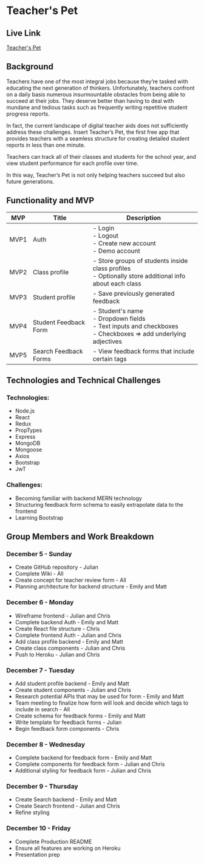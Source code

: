 # Teacher's Pet

## Live Link

[Teacher's Pet](https://teacherspet.io)

## Background 

Teachers have one of the most integral jobs because they’re tasked with educating the next generation of thinkers. Unfortunately, teachers confront on a daily basis numerous insurmountable obstacles from being able to succeed at their jobs. They deserve better than having to deal with mundane and tedious tasks such as frequently writing repetitive student progress reports.

  

In fact, the current landscape of digital teacher aids does not sufficiently address these challenges. Insert Teacher’s Pet, the first free app that provides teachers with a seamless structure for creating detailed student reports in less than one minute.

  

Teachers can track all of their classes and students for the school year, and view student performance for each profile over time.

  

In this way, Teacher’s Pet is not only helping teachers succeed but also future generations.

## Functionality and MVP

| MVP  | Title                 | Description                                                                                                           |
|------|-----------------------|-----------------------------------------------------------------------------------------------------------------------|
| MVP1 | Auth                  | - Login<br> - Logout<br> - Create new account<br> - Demo account                                                      |
| MVP2 | Class profile         | - Store groups of students inside class profiles<br>- Optionally store additional info about each class               |
| MVP3 | Student profile       | - Save previously generated feedback                                                                                  |
| MVP4 | Student Feedback Form | - Student's name<br> - Dropdown fields<br> - Text inputs and checkboxes<br> - Checkboxes => add underlying adjectives |
| MVP5 | Search Feedback Forms | - View feedback forms that include certain tags                                                                       |

## Technologies and Technical Challenges

### Technologies:

* Node.js
* React
* Redux
* PropTypes
* Express
* MongoDB
* Mongoose
* Axios
* Bootstrap
* JwT

### Challenges:

* Becoming familiar with backend MERN technology
* Structuring feedback form schema to easily extrapolate data to the frontend
* Learning Bootstrap

## Group Members and Work Breakdown

### December 5 - Sunday
*   Create GitHub repository - Julian
*   Complete Wiki - All
*   Create concept for teacher review form - All
*   Planning architecture for backend structure - Emily and Matt

### December 6 - Monday

*   Wireframe frontend - Julian and Chris  
*   Complete backend Auth - Emily and Matt
*   Create React file structure - Chris  
*   Complete frontend Auth - Julian and Chris
*   Add class profile backend - Emily and Matt
*   Create class components - Julian and Chris 
*   Push to Heroku - Julian and Chris
 
### December 7 - Tuesday

*   Add student profile backend - Emily and Matt  
*   Create student components - Julian and Chris  
*   Research potential APIs that may be used for form - Emily and Matt
*   Team meeting to finalize how form will look and decide which tags to include in search - All  
*   Create schema for feedback forms - Emily and Matt  
*   Write template for feedback forms - Julian  
*   Begin feedback form components - Chris
 
### December 8 - Wednesday

*   Complete backend for feedback form - Emily and Matt   
*   Complete components for feedback form - Julian and Chris  
*   Additional styling for feedback form - Julian and Chris

### December 9 - Thursday

*   Create Search backend - Emily and Matt  
*   Create Search frontend - Julian and Chris  
*   Refine styling

### December 10 - Friday

*   Complete Production README  
*   Ensure all features are working on Heroku 
*   Presentation prep
